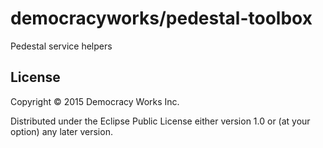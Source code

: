 # democracyworks/pedestal-toolbox

Pedestal service helpers

## License

Copyright © 2015 Democracy Works Inc.

Distributed under the Eclipse Public License either version 1.0 or (at
your option) any later version.
